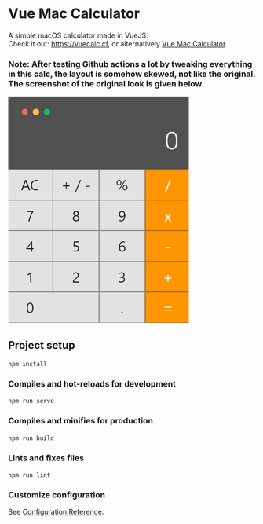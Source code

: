 # Vue Mac Calculator
A simple macOS calculator made in VueJS.  
Check it out: https://vuecalc.cf, or alternatively [Vue Mac Calculator](https://vue-calc-3000.web.app/).

### Note: After testing Github actions a lot by tweaking everything in this calc, the layout is somehow skewed, not like the original. The screenshot of the original look is given below  

![VueJS Calculator](images/1.png)

## Project setup
```
npm install
```

### Compiles and hot-reloads for development
```
npm run serve
```

### Compiles and minifies for production
```
npm run build
```

### Lints and fixes files
```
npm run lint
```

### Customize configuration
See [Configuration Reference](https://cli.vuejs.org/config/).
